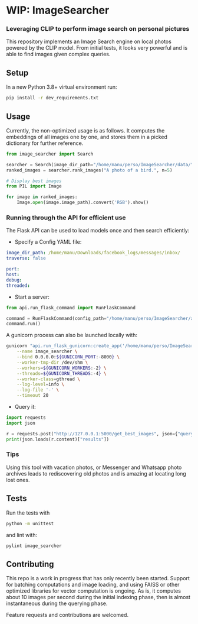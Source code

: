 # WIP: ImageSearcher
### Leveraging CLIP to perform image search on personal pictures

This repository implements an Image Search engine on local photos powered by the CLIP model.
From initial tests, it looks very powerful and is able to find images given complex queries.

## Setup

In a new Python 3.8+ virtual environment run:
```bash
pip install -r dev_requirements.txt
```
## Usage
Currently, the non-optimized usage is as follows. It computes the embeddings of all images one by one, and stores them in 
a picked dictionary for further reference.

```python
from image_searcher import Search

searcher = Search(image_dir_path="/home/manu/perso/ImageSearcher/data/", traverse=True)
ranked_images = searcher.rank_images("A photo of a bird.", n=5)

# Display best images
from PIL import Image

for image in ranked_images:
    Image.open(image.image_path).convert('RGB').show()
```

### Running through the API for efficient use

The Flask API can be used to load models once and then search efficiently:

- Specify a Config YAML file:
  
```yaml
image_dir_path: /home/manu/Downloads/facebook_logs/messages/inbox/
traverse: false

port:
host:
debug:
threaded:
```
- Start a server:
```python
from api.run_flask_command import RunFlaskCommand

command = RunFlaskCommand(config_path="/home/manu/perso/ImageSearcher/api/api_config.yml")
command.run()
```

A gunicorn process can also be launched locally with:

```bash
gunicorn "api.run_flask_gunicorn:create_app('/home/manu/perso/ImageSearcher/api/api_config.yml')" \
    --name image_searcher \
    --bind 0.0.0.0:${GUNICORN_PORT:-8000} \
    --worker-tmp-dir /dev/shm \
    --workers=${GUNICORN_WORKERS:-2} \
    --threads=${GUNICORN_THREADS:-4} \
    --worker-class=gthread \
    --log-level=info \
    --log-file '-' \
    --timeout 20
```
- Query it:
```python
import requests
import json

r = requests.post("http://127.0.0.1:5000/get_best_images", json={"query": "a photo of a bird"})
print(json.loads(r.content)["results"])
```

### Tips

Using this tool with vacation photos, or Messenger and Whatsapp photo archives leads to rediscovering 
old photos and is amazing at locating long lost ones.

## Tests

Run the tests with 

```bash
python -m unittest
```

and lint with:

```bash
pylint image_searcher
```

## Contributing

This repo is a work in progress that has only recently been started. Support for batching computations and image loading,
and using FAISS or other optimized libraries for vector computation is ongoing. As is, it computes
about 10 images per second during the initial indexing phase, then is almost instantaneous during the querying 
phase.

Feature requests and contributions are welcomed.